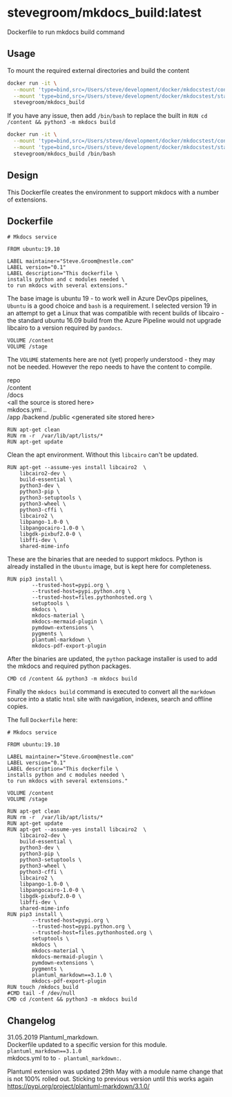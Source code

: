 # stevegroom/mkdocs_build:latest

Dockerfile to run mkdocs build command

## Usage

To mount the required external directories and build the content

```bash
docker run -it \
  --mount 'type=bind,src=/Users/steve/development/docker/mkdocstest/content,dst=/content' \
  --mount 'type=bind,src=/Users/steve/development/docker/mkdocstest/stage,dst=/stage' \
  stevegroom/mkdocs_build
```

If you have any issue, then add ```/bin/bash``` to replace the built in ```RUN cd /content && python3 -m mkdocs build```

```bash
docker run -it \
  --mount 'type=bind,src=/Users/steve/development/docker/mkdocstest/content,dst=/content' \
  --mount 'type=bind,src=/Users/steve/development/docker/mkdocstest/stage,dst=/stage' \
  stevegroom/mkdocs_build /bin/bash
```

## Design

This Dockerfile creates the environment to support mkdocs with a number of extensions.

## Dockerfile

```docker
# Mkdocs service

FROM ubuntu:19.10

LABEL maintainer="Steve.Groom@nestle.com"
LABEL version="0.1"
LABEL description="This dockerfile \
installs python and c modules needed \
to run mkdocs with several extensions."
```

The base image is ubuntu 19 - to work well in Azure DevOps pipelines, ```Ubuntu``` is a good choice and ```bash``` is a requirement.
I selected version 19 in an attempt to get a Linux that was compatible with recent builds of libcairo - the standard ubuntu 16.09 build
from the Azure Pipeline would not upgrade libcairo to a version required by ```pandocs```.

```docker
VOLUME /content
VOLUME /stage
```

The ```VOLUME``` statements here are not (yet) properly understood - they may not be needed. However the repo needs to have the content
to compile.

repo  
  /content  
    /docs  
      &lt;all the source is stored here>  
    mkdocs.yml
..  
  /app
    /backend
      /public
        &lt;generated site stored here>

```docker
RUN apt-get clean
RUN rm -r  /var/lib/apt/lists/*
RUN apt-get update
```

Clean the apt environment. Without this ```libcairo``` can't be updated.

```docker
RUN apt-get --assume-yes install libcairo2  \
    libcairo2-dev \
    build-essential \
    python3-dev \
    python3-pip \
    python3-setuptools \
    python3-wheel \
    python3-cffi \
    libcairo2 \
    libpango-1.0-0 \
    libpangocairo-1.0-0 \
    libgdk-pixbuf2.0-0 \
    libffi-dev \
    shared-mime-info
```

These are the binaries that are needed to support mkdocs. Python is already installed in the ```Ubuntu``` image, but is kept 
here for completeness.

```docker
RUN pip3 install \
        --trusted-host=pypi.org \
        --trusted-host=pypi.python.org \
        --trusted-host=files.pythonhosted.org \
        setuptools \
        mkdocs \
        mkdocs-material \
        mkdocs-mermaid-plugin \
        pymdown-extensions \
        pygments \
        plantuml-markdown \
        mkdocs-pdf-export-plugin
```

After the binaries are updated, the ```python``` package installer is used to add the mkdocs and required python packages.

```docker
CMD cd /content && python3 -m mkdocs build
```

Finally the ```mkdocs build``` command is executed to convert all the ```markdown``` source into a static ```html``` site with navigation, indexes, search and offline copies.

The full ```Dockerfile``` here:

```docker
# Mkdocs service

FROM ubuntu:19.10

LABEL maintainer="Steve.Groom@nestle.com"
LABEL version="0.1"
LABEL description="This dockerfile \
installs python and c modules needed \
to run mkdocs with several extensions."

VOLUME /content
VOLUME /stage

RUN apt-get clean
RUN rm -r  /var/lib/apt/lists/*
RUN apt-get update
RUN apt-get --assume-yes install libcairo2  \
    libcairo2-dev \
    build-essential \
    python3-dev \
    python3-pip \
    python3-setuptools \
    python3-wheel \
    python3-cffi \
    libcairo2 \
    libpango-1.0-0 \
    libpangocairo-1.0-0 \
    libgdk-pixbuf2.0-0 \
    libffi-dev \
    shared-mime-info
RUN pip3 install \
        --trusted-host=pypi.org \
        --trusted-host=pypi.python.org \
        --trusted-host=files.pythonhosted.org \
        setuptools \
        mkdocs \
        mkdocs-material \
        mkdocs-mermaid-plugin \
        pymdown-extensions \
        pygments \
        plantuml_markdown==3.1.0 \
        mkdocs-pdf-export-plugin
RUN touch /mkdocs_build
#CMD tail -f /dev/null
CMD cd /content && python3 -m mkdocs build
```

## Changelog

31.05.2019 Plantuml_markdown.  
Dockerfile updated to a specific version for this module.
```plantuml_markdown==3.1.0```  
mkdocs.yml to to ```- plantuml_markdown:```.

Plantuml extension was updated 29th May with a module name change that is not 100% rolled out. Sticking to previous version until this works again <https://pypi.org/project/plantuml-markdown/3.1.0/>